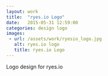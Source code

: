 ```yaml
---
layout: work
title:  "ryes.io Logo"
date:   2015-05-31 12:59:00
categories: design logo
images: 
 - url: /assets/work/ryesio_logo.jpg
   alt: ryes.io logo
   title: ryes.io Logo
---
```

Logo design for ryes.io